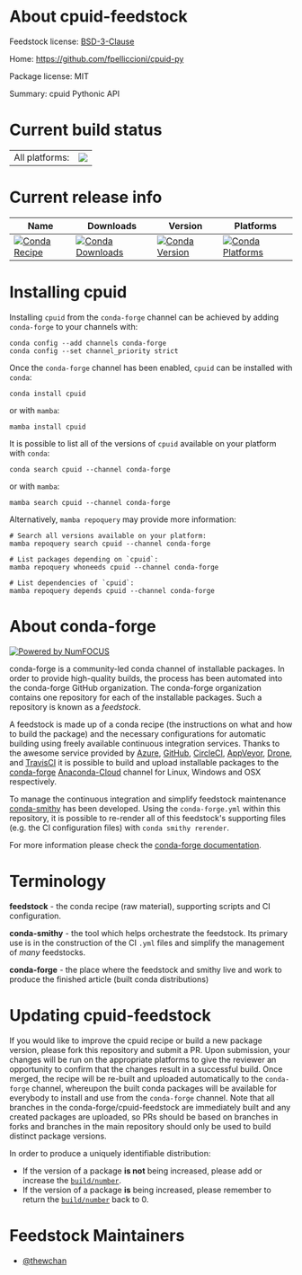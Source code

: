 About cpuid-feedstock
=====================

Feedstock license: [BSD-3-Clause](https://github.com/conda-forge/cpuid-feedstock/blob/main/LICENSE.txt)

Home: https://github.com/fpelliccioni/cpuid-py

Package license: MIT

Summary: cpuid Pythonic API

Current build status
====================


<table><tr><td>All platforms:</td>
    <td>
      <a href="https://dev.azure.com/conda-forge/feedstock-builds/_build/latest?definitionId=18357&branchName=main">
        <img src="https://dev.azure.com/conda-forge/feedstock-builds/_apis/build/status/cpuid-feedstock?branchName=main">
      </a>
    </td>
  </tr>
</table>

Current release info
====================

| Name | Downloads | Version | Platforms |
| --- | --- | --- | --- |
| [![Conda Recipe](https://img.shields.io/badge/recipe-cpuid-green.svg)](https://anaconda.org/conda-forge/cpuid) | [![Conda Downloads](https://img.shields.io/conda/dn/conda-forge/cpuid.svg)](https://anaconda.org/conda-forge/cpuid) | [![Conda Version](https://img.shields.io/conda/vn/conda-forge/cpuid.svg)](https://anaconda.org/conda-forge/cpuid) | [![Conda Platforms](https://img.shields.io/conda/pn/conda-forge/cpuid.svg)](https://anaconda.org/conda-forge/cpuid) |

Installing cpuid
================

Installing `cpuid` from the `conda-forge` channel can be achieved by adding `conda-forge` to your channels with:

```
conda config --add channels conda-forge
conda config --set channel_priority strict
```

Once the `conda-forge` channel has been enabled, `cpuid` can be installed with `conda`:

```
conda install cpuid
```

or with `mamba`:

```
mamba install cpuid
```

It is possible to list all of the versions of `cpuid` available on your platform with `conda`:

```
conda search cpuid --channel conda-forge
```

or with `mamba`:

```
mamba search cpuid --channel conda-forge
```

Alternatively, `mamba repoquery` may provide more information:

```
# Search all versions available on your platform:
mamba repoquery search cpuid --channel conda-forge

# List packages depending on `cpuid`:
mamba repoquery whoneeds cpuid --channel conda-forge

# List dependencies of `cpuid`:
mamba repoquery depends cpuid --channel conda-forge
```


About conda-forge
=================

[![Powered by
NumFOCUS](https://img.shields.io/badge/powered%20by-NumFOCUS-orange.svg?style=flat&colorA=E1523D&colorB=007D8A)](https://numfocus.org)

conda-forge is a community-led conda channel of installable packages.
In order to provide high-quality builds, the process has been automated into the
conda-forge GitHub organization. The conda-forge organization contains one repository
for each of the installable packages. Such a repository is known as a *feedstock*.

A feedstock is made up of a conda recipe (the instructions on what and how to build
the package) and the necessary configurations for automatic building using freely
available continuous integration services. Thanks to the awesome service provided by
[Azure](https://azure.microsoft.com/en-us/services/devops/), [GitHub](https://github.com/),
[CircleCI](https://circleci.com/), [AppVeyor](https://www.appveyor.com/),
[Drone](https://cloud.drone.io/welcome), and [TravisCI](https://travis-ci.com/)
it is possible to build and upload installable packages to the
[conda-forge](https://anaconda.org/conda-forge) [Anaconda-Cloud](https://anaconda.org/)
channel for Linux, Windows and OSX respectively.

To manage the continuous integration and simplify feedstock maintenance
[conda-smithy](https://github.com/conda-forge/conda-smithy) has been developed.
Using the ``conda-forge.yml`` within this repository, it is possible to re-render all of
this feedstock's supporting files (e.g. the CI configuration files) with ``conda smithy rerender``.

For more information please check the [conda-forge documentation](https://conda-forge.org/docs/).

Terminology
===========

**feedstock** - the conda recipe (raw material), supporting scripts and CI configuration.

**conda-smithy** - the tool which helps orchestrate the feedstock.
                   Its primary use is in the construction of the CI ``.yml`` files
                   and simplify the management of *many* feedstocks.

**conda-forge** - the place where the feedstock and smithy live and work to
                  produce the finished article (built conda distributions)


Updating cpuid-feedstock
========================

If you would like to improve the cpuid recipe or build a new
package version, please fork this repository and submit a PR. Upon submission,
your changes will be run on the appropriate platforms to give the reviewer an
opportunity to confirm that the changes result in a successful build. Once
merged, the recipe will be re-built and uploaded automatically to the
`conda-forge` channel, whereupon the built conda packages will be available for
everybody to install and use from the `conda-forge` channel.
Note that all branches in the conda-forge/cpuid-feedstock are
immediately built and any created packages are uploaded, so PRs should be based
on branches in forks and branches in the main repository should only be used to
build distinct package versions.

In order to produce a uniquely identifiable distribution:
 * If the version of a package **is not** being increased, please add or increase
   the [``build/number``](https://docs.conda.io/projects/conda-build/en/latest/resources/define-metadata.html#build-number-and-string).
 * If the version of a package **is** being increased, please remember to return
   the [``build/number``](https://docs.conda.io/projects/conda-build/en/latest/resources/define-metadata.html#build-number-and-string)
   back to 0.

Feedstock Maintainers
=====================

* [@thewchan](https://github.com/thewchan/)

